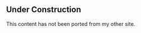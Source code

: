 <!--
.. title: MATLAB
.. slug: matlab
.. date: 2019-09-02 11:28:06 UTC+01:00
.. tags: 
.. category: 
.. link: 
.. description: 
.. type: text
.. masthead: /images/mastheads/matlab-masthead-opt.png
.. masthead_height: 15
.. masthead_color: #003144
-->

## Under Construction

<i class="fas fa-wrench"></i> This content has not been ported from my other site.